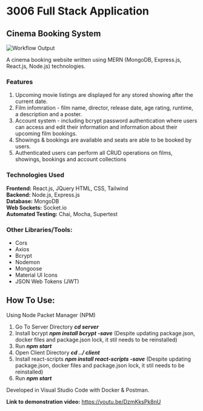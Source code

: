# 3006 Full Stack Application
## Cinema Booking System 
![Workflow Output](https://github.com/Dan-Livermore/COMP3006-Cinema/actions/workflows/test.yml/badge.svg)

A cinema booking website written using MERN (MongoDB, Express.js, React.js, Node.js) technologies.

### Features
1. Upcoming movie listings are displayed for any stored showing after the current date.
2. Film infomration - film name, director, release date, age rating, runtime, a description and a poster.
3. Account system - including bcrypt password authentication where users can access and edit their information and information about their upcoming film bookings.
4. Showings & bookings are available and seats are able to be booked by users.
5. Authenticated users can perform all CRUD operations on films, showings, bookings and account collections

### Technologies Used 
__Frontend:__ React.js, JQuery HTML, CSS, Tailwind <br>
__Backend:__ Node.js, Express.js <br> 
__Database:__ MongoDB <br>
__Web Sockets:__ Socket.io  <br>
__Automated Testing:__ Chai, Mocha, Supertest <br>

### Other Libraries/Tools: 
- Cors
- Axios
- Bcrypt
- Nodemon
- Mongoose
- Material UI Icons
- JSON Web Tokens (JWT)

## How To Use:
Using Node Packet Manager (NPM)
1. Go To Server Directory __*cd server*__
2. Install bcrypt __*npm install bcrypt -save*__ (Despite updating package.json, docker files and package.json lock, it stil needs to be reinstalled)
2. Run __*npm start*__
3. Open Client Directory __*cd ../ client*__
2. Install react-scripts __*npm install react-scripts -save*__ (Despite updating package.json, docker files and package.json lock, it stil needs to be reinstalled)
4. Run __*npm start*__

Developed in Visual Studio Code with Docker & Postman.

__Link to demonstration video:__ https://youtu.be/DzmKksPk8nU